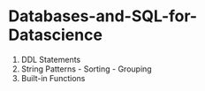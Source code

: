 # Databases-and-SQL-for-Datascience
1. DDL Statements
2. String Patterns - Sorting - Grouping
3. Built-in Functions
